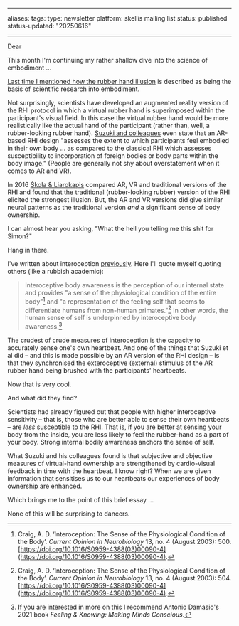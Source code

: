 
---
aliases: 
tags: 
type: newsletter
platform: skellis mailing list
status: published
status-updated: "20250616"

---

Dear 

This month I'm continuing my rather shallow dive into the science of embodiment ... 

[Last time I mentioned how the rubber hand illusion](https://mailchi.mp/b07907640417/rubber-hands-and-illusions-part-1) is described as being the basis of scientific research into embodiment. 

Not surprisingly, scientists have developed an augmented reality version of the RHI protocol in which a virtual rubber hand is superimposed within the participant's visual field. In this case the virtual rubber hand would be more realistically like the actual hand of the participant (rather than, well, a rubber-looking rubber hand). [Suzuki and colleagues](https://europepmc.org/article/MED/23993906) even state that an AR-based RHI design "assesses the extent to which participants feel embodied in their own body ... as compared to the classical RHI which assesses susceptibility to incorporation of foreign bodies or body parts within the body image." (People are generally not shy about overstatement when it comes to AR and VR).

In 2016 [Škola & Liarokapis](https://link.springer.com/article/10.1007/s00371-016-1246-8) compared AR, VR and traditional versions of the RHI and found that the traditional (rubber-looking rubber) version of the RHI elicited the strongest illusion. But, the AR and VR versions did give similar neural patterns as the traditional version _and_ a significant sense of body ownership. 

I can almost hear you asking, "What the hell you telling me this shit for Simon?"

Hang in there. 

I've written about interoception [previously](https://mailchi.mp/eaf7275152b4/correlating-our-insides). Here I'll quote myself quoting others (like a rubbish academic):

> Interoceptive body awareness is the perception of our internal state and provides "a sense of the physiological condition of the entire body"[^2] and "a representation of the feeling self that seems to differentiate humans from non-human primates."[^craig2] In other words, the human sense of self is underpinned by interoceptive body awareness.[^damasio]

[^2]: Craig, A. D. ‘Interoception: The Sense of the Physiological Condition of the Body’. _Current Opinion in Neurobiology_ 13, no. 4 (August 2003): 500. [https://doi.org/10.1016/S0959-4388(03)00090-4](https://doi.org/10.1016/S0959-4388(03)00090-4).
[^craig2]: Craig, A. D. ‘Interoception: The Sense of the Physiological Condition of the Body’. _Current Opinion in Neurobiology_ 13, no. 4 (August 2003): 504. [https://doi.org/10.1016/S0959-4388(03)00090-4](https://doi.org/10.1016/S0959-4388(03)00090-4).
[^damasio]: If you are interested in more on this I recommend Antonio Damasio's 2021 book _Feeling & Knowing: Making Minds Conscious_.

The crudest of crude measures of interoception is the capacity to accurately sense one's own heartbeat. And one of the things that Suzuki et al did – and this is made possible by an AR version of the RHI design – is that they synchronised the exteroceptive (external) stimulus of the AR rubber hand being brushed with the participants' heartbeats. 

Now that is very cool. 

And what did they find?

Scientists had already figured out that people with higher interoceptive sensitivity – that is, those who are better able to sense their own heartbeats – are _less_ susceptible to the RHI. That is, if you are better at sensing your body from the inside, you are less likely to feel the rubber-hand as a part of your body. Strong internal bodily awareness anchors the sense of self.

What Suzuki and his colleagues found is that subjective and objective measures of virtual-hand ownership are strengthened by cardio-visual feedback in time with the heartbeat. I know right? When we are given information that sensitises us to our heartbeats our experiences of body ownership are enhanced. 

Which brings me to the point of this brief essay ...

None of this will be surprising to dancers.

  

